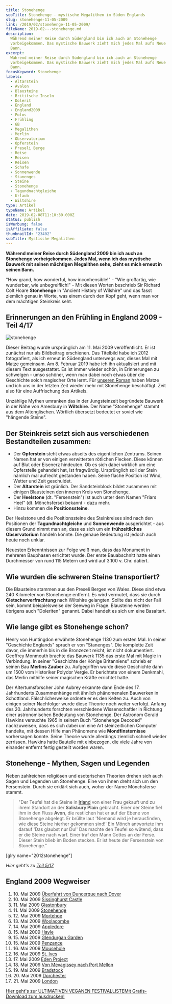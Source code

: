 ```yaml
---
title: Stonehenge
seoTitle: Stonehenge - mystische Megalithen im Süden Englands
slug: stonehenge-11-05-2009
link: /2019/02/stonehenge-11-05-2009/
fileName: 2019-02---stonehenge.md
description:
  Während meiner Reise durch Südengland bin ich auch an Stonehenge
  vorbeigekommen. Das mystische Bauwerk zieht mich jedes Mal aufs Neue in seinen
  Bann.
excerpt:
  Während meiner Reise durch Südengland bin ich auch an Stonehenge
  vorbeigekommen. Das mystische Bauwerk zieht mich jedes Mal aufs Neue in seinen
  Bann.
focusKeyword: Stonehenge
labels:
  - Altarstein
  - Avalon
  - Blausteine
  - Brititsche Inseln
  - Dolerit
  - England
  - England2009
  - Fotos
  - Frühling
  - GB
  - Megalithen
  - Merlin
  - Observatorium
  - Opferstein
  - Preseli Berge
  - Reise
  - Reisen
  - Reisen
  - Schafe
  - Sonnenwende
  - Stanenges
  - Steine
  - Stonehenge
  - Tagundnachtgleiche
  - Urlaub
  - Wiltshire
type: Artikel
typeName: Artikel
date: 2019-02-08T11:10:30.000Z
status: publish
isWerbung: false
isAffiliate: false
thumbnailId: "23402"
subTitle: Mystische Megalithen
---
```


<strong>Während meiner Reise durch Südengland 2009 bin ich auch an Stonehenge
vorbeigekommen. Jedes Mal, wenn ich das mystische Bauwerk mit seinen mächtigen
Megalithen sehe, zieht es mich erneut in seinen Bann.</strong>

"How grand, how wonderful, how inconhensible!" - "Wie großartig, wie wunderbar,
wie unbegreiflich!" - Mit diesen Worten beschrieb Sir Richard Colt Hoare
<strong>Stonehenge</strong> in "Ancient History of Wilshire" und das fasst
ziemlich genau in Worte, was einem durch den Kopf geht, wenn man vor dem
mächtigen Steinkreis seht.

## Erinnerungen an den Frühling in England 2009 - Teil 4/17

![stonehenge](http://cardamonchai.com/wp-content/uploads/2009/05/stonehenge_9495102379_o-400x284.jpg "Stonehenge - Foto: Matze 2012")

Dieser Beitrag wurde ursprünglich am 11. Mai 2009 veröffentlicht. Er ist
zunächst nur als Bildbeitrag erschienen. Das Titelbild habe ich 2012
fotografiert, als ich erneut in Südengland unterwegs war, dieses Mal mit Matze
gemeinsam. Am 8. Februar 2019 habe ich ihn aktualisiert und mit diesem Text
ausgestattet. Es ist immer wieder schön, in Erinnerungen zu schwelgen - umso
schöner, wenn man dabei noch etwas über die Geschichte solch magischer Orte
lernt. Für <a href="https://amreis.de/">unseren Roman</a> haben Matze und ich
uns in der letzten Zeit wieder mehr mit Stonehenge beschäftigt. Zeit also für
eine Auffrischung des Artikels.

Unzählige Mythen umranken das in der Jungsteinzeit begründete Bauwerk in der
Nähe von Amesbury in <strong>Wiltshire</strong>. Der Name "Stonehenge" stammt
aus dem Altenglischen. Wörtlich übersetzt bedeutet er soviel wie "hängende
Steine".

## Der Steinkreis setzt sich aus verschiedenen Bestandteilen zusammen:

<ul>
    <li>Der <strong>Opferstein </strong>steht etwas abseits des eigentlichen Zentrums. Seinen Namen hat er von einigen verwitterten rötlichen Flecken. Diese können auf Blut oder Eisenerz hindeuten. Ob es sich dabei wirklich um eine Opferstelle gehandelt hat, ist fragwürdig. Ursprünglich soll der Stein nämlich mal aufrecht gestanden haben. Seine flache Position ist Wind, Wetter und Zeit geschuldet.</li>
    <li>Der <strong>Altarstein</strong> ist grünlich. Der Sandsteinblock bildet zusammen mit einigen Blausteinen den inneren Kreis von Stonehenge.</li>
    <li>Der <strong>Heelstone</strong> (dt. "Fersenstein") ist auch unter dem Namen "Friars Heel" (dt. Mönchsferse) bekannt - dazu mehr.</li>
    <li>Hinzu kommen die <strong>Positionssteine</strong>.</li>
</ul>

Der Heelstone und die Positionssteine des Steinkreises sind nach den Positionen
der <strong>Tagundnachtgleiche</strong> und <strong>Sonnenwende</strong>
ausgerichtet - aus diesem Grund nimmt man an, dass es sich um ein
<strong>frühzeitliches Observatorium</strong> handeln könnte. Die genaue
Bedeutung ist jedoch auch heute noch unklar.

Neuesten Erkenntnissen zur Folge weiß man, dass das Monument in mehreren
Bauphasen errichtet wurde. Der erste Bauabschnitt hatte einen Durchmesser von
rund 115 Metern und wird auf 3.100 v. Chr. datiert.

## Wie wurden die schweren Steine transportiert?

Die Blausteine stammen aus den Preseli Bergen von Wales. Diese sind etwa 240
Kilometer von Stonehenge entfernt. Es wird vermutet, dass sie durch
<strong>Gletscherverfrachtung</strong> nach Wiltshire gelangten. Sollte das
nicht der Fall sein, kommt beispielsweise der Seeweg in Frage. Blausteine werden
übrigens auch "Doleriten" genannt. Dabei handelt es sich um eine Basaltart.

## Wie lange gibt es Stonehenge schon?

Henry von Huntingdon erwähnte Stonehenge 1130 zum ersten Mal. In seiner
"Geschichte Englands" sprach er von "Stanenges". Die komplette Zeit davor, die
immerhin bis in die Bronzezeit reicht, ist nicht dokumentiert. Geoffrey Monmouth
brachte das Bauwerk 1135 das erste Mal mit Magie in Verbindung. In seiner
"Geschichte der Könige Britanniens" schrieb er seinen Bau <strong>Merlins
Zauber</strong> zu. Aufgegriffen wurde diese Geschichte dann um 1500 vom
Historiker Polydor Vergie. Er berichtete von einem Denkmahl, das Merlin mithilfe
seiner magischen Kräfte errichtet hatte.

Der Altertumsforscher John Aubrey erkannte dann Ende des 17. Jahrhunderts
Zusammenhänge mit ähnlich phänomenalen Bauwerken in Schottland.
Fälschlicherweise ordnete er es den Kelten zu. Auch von einigen seiner
Nachfolger wurde diese Theorie noch weiter verfolgt. Anfang des 20. Jahrhunderts
forschten verschiedene Wissenschaftler in Richtung einer astronomischen
Bedeutung von Stonehenge. Der Astronom Gerald Hawkins versuchte 1965 in seinem
Buch "Stonehenge Decoded" nachzuweisen, dass es sich dabei um eine Art
steinzeitlichen Computer handelte, mit dessen Hilfe man Phänomene wie
<strong>Mondfinsternisse</strong> vorhersagen konnte. Seine Theorie wurde
allerdings ziemlich schnell wieder zerrissen. Hawkins hatte Bauteile mit
einbezogen, die viele Jahre von einander entfernt fertig gestellt worden waren.

## Stonehenge - Mythen, Sagen und Legenden

Neben zahlreichen religiösen und esoterischen Theorien drehen sich auch Sagen
und Legenden um Stonehenge. Eine von ihnen dreht sich um den Fersenstein. Durch
sie erklärt sich auch, woher der Name Mönchsferse stammt.

<blockquote>"Der Teufel hat die Steine in <a href="https://cardamonchai.com/tag/irland2017/">Irland</a> von einer Frau gekauft und zu ihrem Standort an der <strong>Salisbury Plain</strong> gebracht. Einer der Steine fiel ihm in den Fluss <strong>Avon</strong>, die restlichen hat er auf der Ebene von Stonehenge abgelegt. Er brüllte laut 'Niemand wird je herausfinden, wie diese Steine hierher gekommen sind!' Ein Mönch antwortete ihm darauf 'Das glaubst nur Du!' Das machte den Teufel so wütend, dass er die Steine nach warf. Einer traf den Mann Gottes an der Ferse. Dieser Stein blieb im Boden stecken. Er ist heute der Fersenstein von Stonehenge."</blockquote>

[glry name="2012stonehenge"]

<em>Hier geht's zu
<a title="Mortehoe" href="http://cardamonchai.com/2009/05/mortehoe-cornwall-12-05-2009/">Teil
5/17</a></em>

## England 2009 Wegweiser

<ol>
    <li>10. Mai 2009 <a href="http://cardamonchai.com/2009/05/uberfahrt-von-duncerque-nach-dover-10-05-2009/">Überfahrt von Duncerque nach Dover</a></li>
    <li>10. Mai 2009 <a href="http://cardamonchai.com/2009/05/sissinghurst-castle/">Sissinghurst Castle</a></li>
    <li>11. Mai 2009 <a href="http://cardamonchai.com/2009/05/glastonbury-11-05-2009/">Glastonbury</a></li>
    <li>11. Mai 2009 <a href="http://cardamonchai.com/2009/05/stonehenge-11-05-2009/">Stonehenge</a></li>
    <li>12. Mai 2009 <a href="http://cardamonchai.com/2009/05/mortehoe-cornwall-12-05-2009/">Mortehoe</a></li>
    <li>13. Mai 2009 <a href="http://cardamonchai.com/2009/05/woolacombe-cornwall-13-05-2009/">Woolacombe</a></li>
    <li>14. Mai 2009 <a href="http://cardamonchai.com/2009/05/appledore-cornwall-14-05-2009/">Appledore</a></li>
    <li>15. Mai 2009 <a href="http://cardamonchai.com/2009/05/hayle-cornwall-14-15-05-2009/">Hayle</a></li>
    <li>15. Mai 2009 <a href="http://cardamonchai.com/2009/05/glendurgan-garden-15-05-2009-2/">Glendurgan Garden</a></li>
    <li>15. Mai 2009 <a href="http://cardamonchai.com/2009/05/penzance-cornwall-15-05-2009/">Penzance</a></li>
    <li>16. Mai 2009 <a href="http://cardamonchai.com/2009/05/mousehole-cornwall-16-05-2009/">Mousehole</a></li>
    <li>16. Mai 2009 <a href="http://cardamonchai.com/2009/05/st-ives-cornwall-16-05-2009/">St. Ives</a></li>
    <li>17. Mai 2009 <a href="http://cardamonchai.com/2009/05/eden-project/">Eden Project</a></li>
    <li>18. Mai 2009 <a href="http://cardamonchai.com/2009/05/von-mevagissey-nach-port-mellon-18-05-2009/">Von Mevagissey nach Port Mellon</a></li>
    <li>19. Mai 2009 <a href="http://cardamonchai.com/2009/05/bradstock-19-05-2009/">Bradstock</a></li>
    <li>20. Mai 2009 <a href="http://cardamonchai.com/2009/05/dorchester/">Dorchester</a></li>
    <li>21. Mai 2009 <a href="http://cardamonchai.com/2009/05/london-21-05-2009/">London</a></li>
</ol>

<a class="banner banner-green" href="/2015/03/die-ultimative-vegane-festivalliste"><span class="head">Hier
geht's zur ULTIMATIVEN VEGANEN FESTIVALLISTE</span><span class="text">Mit
Gratis-Download zum ausdrucken!</span></a>
